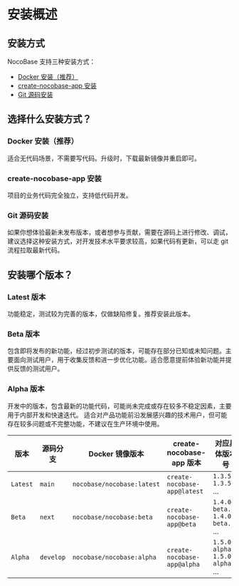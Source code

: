 # 安装概述

## 安装方式

NocoBase 支持三种安装方式：

- [Docker 安装（推荐）](./docker-compose.md)
- [create-nocobase-app 安装](./create-nocobase-app.md)
- [Git 源码安装](./git-clone.md)

## 选择什么安装方式？

### Docker 安装（推荐）

适合无代码场景，不需要写代码。升级时，下载最新镜像并重启即可。

### create-nocobase-app 安装

项目的业务代码完全独立，支持低代码开发。

### Git 源码安装

如果你想体验最新未发布版本，或者想参与贡献，需要在源码上进行修改、调试，建议选择这种安装方式，对开发技术水平要求较高，如果代码有更新，可以走 git 流程拉取最新代码。

## 安装哪个版本？

### Latest 版本

功能稳定，测试较为完善的版本，仅做缺陷修复。推荐安装此版本。

### Beta 版本

包含即将发布的新功能，经过初步测试的版本，可能存在部分已知或未知问题。主要面向测试用户，用于收集反馈和进一步优化功能。适合愿意提前体验新功能并提供反馈的测试用户。

### Alpha 版本

开发中的版本，包含最新的功能代码，可能尚未完成或存在较多不稳定因素，主要用于内部开发和快速迭代。 适合对产品功能前沿发展感兴趣的技术用户，但可能存在较多问题或不完整功能，不建议在生产环境中使用。

| 版本     | 源码分支  | Docker 镜像版本            | create-nocobase-app 版本     | 对应具体版本号                               |
| -------- | --------- | -------------------------- | ---------------------------- | -------------------------------------------- |
| `Latest` | `main`    | `nocobase/nocobase:latest` | `create-nocobase-app@latest` | `1.3.51`<br />`1.3.52`<br />...              |
| `Beta`   | `next`    | `nocobase/nocobase:beta`   | `create-nocobase-app@beta`   | `1.4.0-beta.1`<br/>`1.4.0-beta.2`<br />...   |
| `Alpha`  | `develop` | `nocobase/nocobase:alpha`  | `create-nocobase-app@alpha`  | `1.5.0-alpha.1`<br/>`1.5.0-alpha.2`<br />... |
